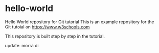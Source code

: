 # hello-world
Hello World repository for Git tutorial
This is an example repository for the Git tutoial on https://www.w3schools.com

This repository is built step by step in the tutorial.

update: morra di
